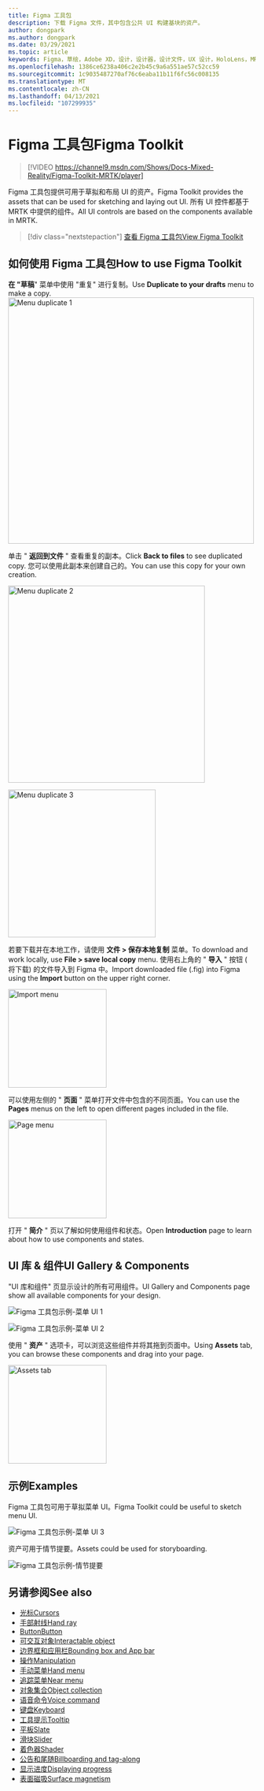 ```yaml
---
title: Figma 工具包
description: 下载 Figma 文件，其中包含公共 UI 构建基块的资产。
author: dongpark
ms.author: dongpark
ms.date: 03/29/2021
ms.topic: article
keywords: Figma，草绘，Adobe XD，设计，设计器，设计文件，UX 设计，HoloLens，MRTK，混合现实工具包
ms.openlocfilehash: 1386ce6238a406c2e2b45c9a6a551ae57c52cc59
ms.sourcegitcommit: 1c9035487270af76c6eaba11b11f6fc56c008135
ms.translationtype: MT
ms.contentlocale: zh-CN
ms.lasthandoff: 04/13/2021
ms.locfileid: "107299935"
---
```

# <a name="figma-toolkit"></a><span data-ttu-id="42e1d-104">Figma 工具包</span><span class="sxs-lookup"><span data-stu-id="42e1d-104">Figma Toolkit</span></span>

> [!VIDEO https://channel9.msdn.com/Shows/Docs-Mixed-Reality/Figma-Toolkit-MRTK/player]

<span data-ttu-id="42e1d-105">Figma 工具包提供可用于草拟和布局 UI 的资产。</span><span class="sxs-lookup"><span data-stu-id="42e1d-105">Figma Toolkit provides the assets that can be used for sketching and laying out UI.</span></span> <span data-ttu-id="42e1d-106">所有 UI 控件都基于 MRTK 中提供的组件。</span><span class="sxs-lookup"><span data-stu-id="42e1d-106">All UI controls are based on the components available in MRTK.</span></span> 

> [!div class="nextstepaction"]
> [<span data-ttu-id="42e1d-107">查看 Figma 工具包</span><span class="sxs-lookup"><span data-stu-id="42e1d-107">View Figma Toolkit</span></span>](https://www.figma.com/file/ltLag9SxjUIyLQFsp7NNE7/Mixed-Reality-Toolkit-for-Figma?node-id=116%3A4)

## <a name="how-to-use-figma-toolkit"></a><span data-ttu-id="42e1d-108">如何使用 Figma 工具包</span><span class="sxs-lookup"><span data-stu-id="42e1d-108">How to use Figma Toolkit</span></span>
<span data-ttu-id="42e1d-109">**在 "草稿**" 菜单中使用 "重复" 进行复制。</span><span class="sxs-lookup"><span data-stu-id="42e1d-109">Use **Duplicate to your drafts** menu to make a copy.</span></span>
<img src="images/UX_Figma_Use1.png" width="500px" alt="Menu duplicate 1"><br>

<span data-ttu-id="42e1d-110">单击 " **返回到文件** " 查看重复的副本。</span><span class="sxs-lookup"><span data-stu-id="42e1d-110">Click **Back to files** to see duplicated copy.</span></span> <span data-ttu-id="42e1d-111">您可以使用此副本来创建自己的。</span><span class="sxs-lookup"><span data-stu-id="42e1d-111">You can use this copy for your own creation.</span></span>

<img src="images/UX_Figma_Use2.png" width="400px" alt="Menu duplicate 2"><br>

<img src="images/UX_Figma_Use3.png" width="300px" alt="Menu duplicate 3"><br>

<span data-ttu-id="42e1d-112">若要下载并在本地工作，请使用 **文件 > 保存本地复制** 菜单。</span><span class="sxs-lookup"><span data-stu-id="42e1d-112">To download and work locally, use **File > save local copy** menu.</span></span> <span data-ttu-id="42e1d-113">使用右上角的 " **导入** " 按钮 ( 将下载) 的文件导入到 Figma 中。</span><span class="sxs-lookup"><span data-stu-id="42e1d-113">Import downloaded file (.fig) into Figma using the **Import** button on the upper right corner.</span></span>

<img src="images/UX_FigmaToolkit_Import.png" width="200px" alt="Import menu"><br>

<span data-ttu-id="42e1d-114">可以使用左侧的 " **页面** " 菜单打开文件中包含的不同页面。</span><span class="sxs-lookup"><span data-stu-id="42e1d-114">You can use the **Pages** menus on the left to open different pages included in the file.</span></span>

<img src="images/UX_FigmaToolkit_PageMenu.png" width="200px" alt="Page menu"><br>

<span data-ttu-id="42e1d-115">打开 " **简介** " 页以了解如何使用组件和状态。</span><span class="sxs-lookup"><span data-stu-id="42e1d-115">Open **Introduction** page to learn about how to use components and states.</span></span>

## <a name="ui-gallery--components"></a><span data-ttu-id="42e1d-116">UI 库 & 组件</span><span class="sxs-lookup"><span data-stu-id="42e1d-116">UI Gallery & Components</span></span>
<span data-ttu-id="42e1d-117">"UI 库和组件" 页显示设计的所有可用组件。</span><span class="sxs-lookup"><span data-stu-id="42e1d-117">UI Gallery and Components page show all available components for your design.</span></span>

![Figma 工具包示例-菜单 UI 1](images/UX_FigmaToolkit_Components_Menu1.png)<br>

![Figma 工具包示例-菜单 UI 2](images/UX_FigmaToolkit_Components_Menu2.png)<br>

<span data-ttu-id="42e1d-120">使用 " **资产** " 选项卡，可以浏览这些组件并将其拖到页面中。</span><span class="sxs-lookup"><span data-stu-id="42e1d-120">Using **Assets** tab, you can browse these components and drag into your page.</span></span>

<img src="images/UX_FigmaToolkit_Components_Menu3.png" width="200px" alt="Assets tab"><br>


## <a name="examples"></a><span data-ttu-id="42e1d-121">示例</span><span class="sxs-lookup"><span data-stu-id="42e1d-121">Examples</span></span>

<span data-ttu-id="42e1d-122">Figma 工具包可用于草拟菜单 UI。</span><span class="sxs-lookup"><span data-stu-id="42e1d-122">Figma Toolkit could be useful to sketch menu UI.</span></span> 

![Figma 工具包示例-菜单 UI 3](images/UX_FigmaToolkit_Examples_Menu.png)<br>


<span data-ttu-id="42e1d-124">资产可用于情节提要。</span><span class="sxs-lookup"><span data-stu-id="42e1d-124">Assets could be used for storyboarding.</span></span>

![Figma 工具包示例-情节提要](images/UX_FigmaToolkit_Examples_Storyboarding.png)<br>


## <a name="see-also"></a><span data-ttu-id="42e1d-126">另请参阅</span><span class="sxs-lookup"><span data-stu-id="42e1d-126">See also</span></span>

* [<span data-ttu-id="42e1d-127">光标</span><span class="sxs-lookup"><span data-stu-id="42e1d-127">Cursors</span></span>](cursors.md)
* [<span data-ttu-id="42e1d-128">手部射线</span><span class="sxs-lookup"><span data-stu-id="42e1d-128">Hand ray</span></span>](point-and-commit.md)
* [<span data-ttu-id="42e1d-129">Button</span><span class="sxs-lookup"><span data-stu-id="42e1d-129">Button</span></span>](button.md)
* [<span data-ttu-id="42e1d-130">可交互对象</span><span class="sxs-lookup"><span data-stu-id="42e1d-130">Interactable object</span></span>](interactable-object.md)
* [<span data-ttu-id="42e1d-131">边界框和应用栏</span><span class="sxs-lookup"><span data-stu-id="42e1d-131">Bounding box and App bar</span></span>](app-bar-and-bounding-box.md)
* [<span data-ttu-id="42e1d-132">操作</span><span class="sxs-lookup"><span data-stu-id="42e1d-132">Manipulation</span></span>](direct-manipulation.md)
* [<span data-ttu-id="42e1d-133">手动菜单</span><span class="sxs-lookup"><span data-stu-id="42e1d-133">Hand menu</span></span>](hand-menu.md)
* [<span data-ttu-id="42e1d-134">追踪菜单</span><span class="sxs-lookup"><span data-stu-id="42e1d-134">Near menu</span></span>](near-menu.md)
* [<span data-ttu-id="42e1d-135">对象集合</span><span class="sxs-lookup"><span data-stu-id="42e1d-135">Object collection</span></span>](object-collection.md)
* [<span data-ttu-id="42e1d-136">语音命令</span><span class="sxs-lookup"><span data-stu-id="42e1d-136">Voice command</span></span>](voice-input.md)
* [<span data-ttu-id="42e1d-137">键盘</span><span class="sxs-lookup"><span data-stu-id="42e1d-137">Keyboard</span></span>](keyboard.md)
* [<span data-ttu-id="42e1d-138">工具提示</span><span class="sxs-lookup"><span data-stu-id="42e1d-138">Tooltip</span></span>](tooltip.md)
* [<span data-ttu-id="42e1d-139">平板</span><span class="sxs-lookup"><span data-stu-id="42e1d-139">Slate</span></span>](slate.md)
* [<span data-ttu-id="42e1d-140">滑块</span><span class="sxs-lookup"><span data-stu-id="42e1d-140">Slider</span></span>](slider.md)
* [<span data-ttu-id="42e1d-141">着色器</span><span class="sxs-lookup"><span data-stu-id="42e1d-141">Shader</span></span>](shader.md)
* [<span data-ttu-id="42e1d-142">公告和尾随</span><span class="sxs-lookup"><span data-stu-id="42e1d-142">Billboarding and tag-along</span></span>](billboarding-and-tag-along.md)
* [<span data-ttu-id="42e1d-143">显示进度</span><span class="sxs-lookup"><span data-stu-id="42e1d-143">Displaying progress</span></span>](progress.md)
* [<span data-ttu-id="42e1d-144">表面磁吸</span><span class="sxs-lookup"><span data-stu-id="42e1d-144">Surface magnetism</span></span>](surface-magnetism.md)
